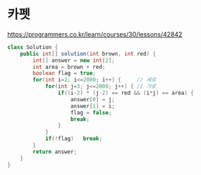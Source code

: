 # 카펫
https://programmers.co.kr/learn/courses/30/lessons/42842

```java
class Solution {
    public int[] solution(int brown, int red) {
		int[] answer = new int[2];
		int area = brown + red;
		boolean flag = true;
		for(int i=2; i<=2000; i++) {	 // 세로
			for(int j=3; j<=2000; j++) { // 가로
				if((i-2) * (j-2) == red && (i*j) == area) {
					answer[0] = j;
					answer[1] = i;
					flag = false;
					break;
				}
			}
			if(!flag)   break;
		}
		return answer;
	}
}
```
